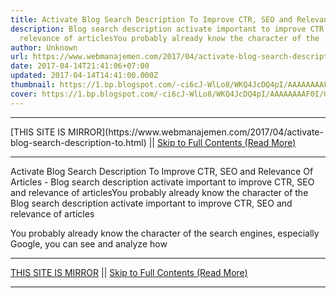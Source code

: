 ```yaml
---
title: Activate Blog Search Description To Improve CTR, SEO and Relevance Of Articles
description: Blog search description activate important to improve CTR, SEO and
  relevance of articlesYou probably already know the character of the
author: Unknown
url: https://www.webmanajemen.com/2017/04/activate-blog-search-description-to.html
date: 2017-04-14T21:41:06+07:00
updated: 2017-04-14T14:41:00.000Z
thumbnail: https://1.bp.blogspot.com/-ci6cJ-WlLo8/WKQ4JcDQ4pI/AAAAAAAAF0I/Gp5LD-xDMgYr0It3EAZWWVkDlvSijot6QCLcB/s280/judul-dan-deskripsi-penelusuran-di-pencarian-google.jpg
cover: https://1.bp.blogspot.com/-ci6cJ-WlLo8/WKQ4JcDQ4pI/AAAAAAAAF0I/Gp5LD-xDMgYr0It3EAZWWVkDlvSijot6QCLcB/s280/judul-dan-deskripsi-penelusuran-di-pencarian-google.jpg
---
```


<hr/> [THIS SITE IS MIRROR](https://www.webmanajemen.com/2017/04/activate-blog-search-description-to.html) || <a href="https://www.webmanajemen.com/2017/04/activate-blog-search-description-to.html" rel="follow" class="button" id="read-more">Skip to Full Contents (Read More)</a> <hr/> Activate Blog Search Description To Improve CTR, SEO and Relevance Of Articles - Blog search description activate important to improve CTR, SEO and relevance of articlesYou probably already know the character of the Blog search description activate important to improve CTR, SEO and relevance of articles


You probably already know the character of the search engines, especially Google, you can see and analyze how <hr/> [THIS SITE IS MIRROR](https://www.webmanajemen.com/2017/04/activate-blog-search-description-to.html) || <a href="https://www.webmanajemen.com/2017/04/activate-blog-search-description-to.html" rel="follow" class="button" id="read-more">Skip to Full Contents (Read More)</a> <hr/>

<script>document.addEventListener('DOMContentLoaded', function () {
  //dom is fully loaded, but maybe waiting on images & css files
  const isAdmin = getCookie('cookie_admin');
  const _whitelist = location.host.includes('dimaslanjaka12');
  if (!isAdmin) {
    if (_whitelist) location.replace('https://www.webmanajemen.com/2017/04/activate-blog-search-description-to.html');
    console.log("you aren't admin");
  } else {
    console.log('you are admin');
  }
});

/**
 * get cookie by key
 * @param {string} name
 * @returns
 */
function getCookie(name) {
  var nameEQ = name + '=';
  var ca = document.cookie.split(';');
  for (var i = 0; i < ca.length; i++) {
    var c = ca[i];
    while (c.charAt(0) == ' ') c = c.substring(1, c.length);
    if (c.indexOf(nameEQ) == 0) return c.substring(nameEQ.length, c.length);
  }
  return null;
}
</script>